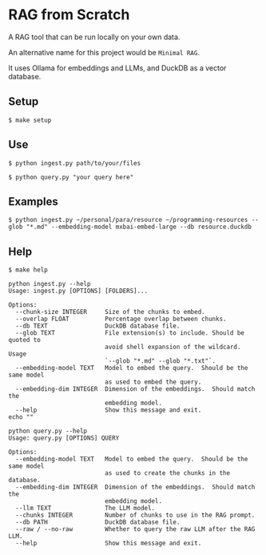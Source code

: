 # RAG from Scratch

A RAG tool that can be run locally on your own data.

An alternative name for this project would be `Minimal RAG`.

It uses Ollama for embeddings and LLMs, and DuckDB as a vector database.

## Setup

```shell-session
$ make setup
```

## Use

```shell-session
$ python ingest.py path/to/your/files
```

```shell-session
$ python query.py "your query here"
```

## Examples

```shell-session
$ python ingest.py ~/personal/para/resource ~/programming-resources --glob "*.md" --embedding-model mxbai-embed-large --db resource.duckdb
```

## Help

```shell-session
$ make help
```

```
python ingest.py --help
Usage: ingest.py [OPTIONS] [FOLDERS]...

Options:
  --chunk-size INTEGER     Size of the chunks to embed.
  --overlap FLOAT          Percentage overlap between chunks.
  --db TEXT                DuckDB database file.
  --glob TEXT              File extension(s) to include. Should be quoted to
                           avoid shell expansion of the wildcard.  Usage
                           `--glob "*.md" --glob "*.txt"`.
  --embedding-model TEXT   Model to embed the query.  Should be the same model
                           as used to embed the query.
  --embedding-dim INTEGER  Dimension of the embeddings.  Should match the
                           embedding model.
  --help                   Show this message and exit.
echo ""

python query.py --help
Usage: query.py [OPTIONS] QUERY

Options:
  --embedding-model TEXT   Model to embed the query.  Should be the same model
                           as used to create the chunks in the database.
  --embedding-dim INTEGER  Dimension of the embeddings.  Should match the
                           embedding model.
  --llm TEXT               The LLM model.
  --chunks INTEGER         Number of chunks to use in the RAG prompt.
  --db PATH                DuckDB database file.
  --raw / --no-raw         Whether to query the raw LLM after the RAG LLM.
  --help                   Show this message and exit.
```
